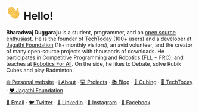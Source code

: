 <!-- markdownlint-disable-next-line -->
# <img src="https://raw.githubusercontent.com/ABSphreak/ABSphreak/master/gifs/Hi.gif" width="40px"> Hello!

**Bharadwaj Duggaraju** is a student, programmer, and an [open source enthusiast](https://github.com/bharadwajduggaraju). He is the founder of [TechToday](https://github.com/bharadwajduggaraju/techtoday) (100+ users) and a developer at [Jagathi Foundation](https://github.com/bharadwajduggaraju/jf) (1k+ monthly visitors), an avid volunteer, and the creator of many open-source projects with thousands of downloads. He participates in Competitive Programming and Robotics (FLL + FRC), and teaches at [Robotics For All](https://roboticsforall.us). On the side, he likes to Debate, solve Rubik Cubes and play Badminton.

[🌐 Personal website](https://bharadwaj.duggaraju.com) · [ℹ️ About](https://bharadwaj.duggaraju.com/#about) · [💻 Projects](https://bharadwaj.duggaraju.com/#projects) · [📚 Blog](https://bharadwaj.duggaraju.com/blog) · [🔳 Cubing](https://www.worldcubeassociation.org/persons/2017DUGG01) · [📰 TechToday](https://techtoday.azurewebsites.net/) · [❤️ Jagathi Foundation](http://jagathifoundation.org)

[📇 Email](mailto:bharadwaj.duggaraju@outlook.com) · [🐦 Twitter](https://twitter.com/bharadwajdugg) · [👔 LinkedIn](https://www.linkedin.com/in/bharadwajduggaraju/) · [📸 Instagram](https://instagram.com/bharadwaj_duggaraju) · [💬 Facebook](https://www.facebook.com/bharadwaj.duggaraju)

<!--Pronounce Guide: (Ba-Rod-Woj) -->
